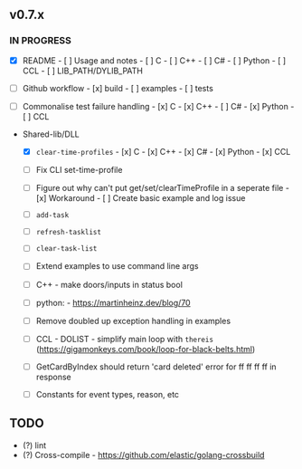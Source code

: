 ## v0.7.x

### IN PROGRESS
  - [x] README
        - [ ] Usage and notes
              - [ ] C
              - [ ] C++
              - [ ] C#
              - [ ] Python
              - [ ] CCL
              - [ ] LIB_PATH/DYLIB_PATH

  - [ ] Github workflow
        - [x] build
        - [ ] examples
        - [ ] tests

  - [ ] Commonalise test failure handling
        - [x] C
        - [x] C++
        - [ ] C#
        - [x] Python
        - [ ] CCL

- Shared-lib/DLL
  - [x] `clear-time-profiles`
        - [x] C
        - [x] C++
        - [x] C#
        - [x] Python
        - [x] CCL

  - [ ] Fix CLI set-time-profile
  - [ ] Figure out why can't put get/set/clearTimeProfile in a seperate file
        - [x] Workaround
        - [ ] Create basic example and log issue

  - [ ] `add-task`
  - [ ] `refresh-tasklist`
  - [ ] `clear-task-list`

  - [ ] Extend examples to use command line args
  - [ ] C++ 
        - make doors/inputs in status bool
  - [ ] python: 
        - https://martinheinz.dev/blog/70
  - [ ] Remove doubled up exception handling in examples
  - [ ] CCL
        - DOLIST
        - simplify main loop with `thereis` (https://gigamonkeys.com/book/loop-for-black-belts.html)
  - [ ] GetCardByIndex should return 'card deleted' error for ff ff ff ff in response
  - [ ] Constants for event types, reason, etc

## TODO

- (?) lint
- (?) Cross-compile
      - https://github.com/elastic/golang-crossbuild

